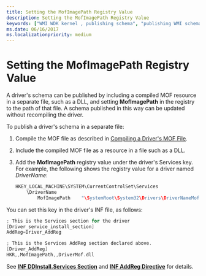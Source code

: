 ```yaml
---
title: Setting the MofImagePath Registry Value
description: Setting the MofImagePath Registry Value
keywords: ["WMI WDK kernel , publishing schema", "publishing WMI schema WDK", "schema publishing WDK WMI", "MOF files WDK WMI", "MofImagePath"]
ms.date: 06/16/2017
ms.localizationpriority: medium
---
```


# Setting the MofImagePath Registry Value





A driver's schema can be published by including a compiled MOF resource in a separate file, such as a DLL, and setting **MofImagePath** in the registry to the path of that file. A schema published in this way can be updated without recompiling the driver.

To publish a driver's schema in a separate file:

1.  Compile the MOF file as described in [Compiling a Driver's MOF File](compiling-a-driver-s-mof-file.md).

2.  Include the compiled MOF file as a resource in a file such as a DLL.

3.  Add the **MofImagePath** registry value under the driver's Services key. For example, the following shows the registry value for a driver named *DriverName*:

    ```cpp
    HKEY_LOCAL_MACHINE\SYSTEM\CurrentControlSet\Services
        \DriverName
            MofImagePath    "\SystemRoot\System32\Drivers\DriverNameMof.dll"
    ```

You can set this key in the driver's INF file, as follows:

```cpp
; This is the Services section for the driver
[Driver_service_install_section]
AddReg=Driver_AddReg

; This is the Services AddReg section declared above.
[Driver_AddReg]
HKR,,MofImagePath,,DriverMof.dll 
```

See [**INF DDInstall.Services Section**](../install/inf-ddinstall-services-section.md) and [**INF AddReg Directive**](../install/inf-addreg-directive.md) for details.

 

